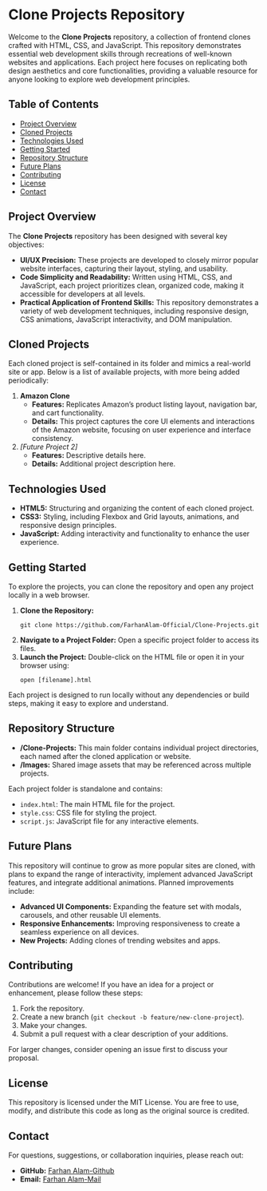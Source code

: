<h1>Clone Projects Repository</h1>

<p>Welcome to the <strong>Clone Projects</strong> repository, a collection of frontend clones crafted with HTML, CSS, and JavaScript. This repository demonstrates essential web development skills through recreations of well-known websites and applications. Each project here focuses on replicating both design aesthetics and core functionalities, providing a valuable resource for anyone looking to explore web development principles.</p>

<h2>Table of Contents</h2>
<ul>
    <li><a href="#project-overview">Project Overview</a></li>
    <li><a href="#cloned-projects">Cloned Projects</a></li>
    <li><a href="#technologies-used">Technologies Used</a></li>
    <li><a href="#getting-started">Getting Started</a></li>
    <li><a href="#repository-structure">Repository Structure</a></li>
    <li><a href="#future-plans">Future Plans</a></li>
    <li><a href="#contributing">Contributing</a></li>
    <li><a href="#license">License</a></li>
    <li><a href="#contact">Contact</a></li>
</ul>

<h2 id="project-overview">Project Overview</h2>
<p>The <strong>Clone Projects</strong> repository has been designed with several key objectives:</p>
<ul>
    <li><strong>UI/UX Precision:</strong> These projects are developed to closely mirror popular website interfaces, capturing their layout, styling, and usability.</li>
    <li><strong>Code Simplicity and Readability:</strong> Written using HTML, CSS, and JavaScript, each project prioritizes clean, organized code, making it accessible for developers at all levels.</li>
    <li><strong>Practical Application of Frontend Skills:</strong> This repository demonstrates a variety of web development techniques, including responsive design, CSS animations, JavaScript interactivity, and DOM manipulation.</li>
</ul>

<h2 id="cloned-projects">Cloned Projects</h2>
<p>Each cloned project is self-contained in its folder and mimics a real-world site or app. Below is a list of available projects, with more being added periodically:</p>
<ol>
    <li><strong>Amazon Clone</strong>
        <ul>
            <li><strong>Features:</strong> Replicates Amazon’s product listing layout, navigation bar, and cart functionality.</li>
            <li><strong>Details:</strong> This project captures the core UI elements and interactions of the Amazon website, focusing on user experience and interface consistency.</li>
        </ul>
    </li>
    <li><em>[Future Project 2]</em>
        <ul>
            <li><strong>Features:</strong> Descriptive details here.</li>
            <li><strong>Details:</strong> Additional project description here.</li>
        </ul>
    </li>
</ol>

<h2 id="technologies-used">Technologies Used</h2>
<ul>
    <li><strong>HTML5:</strong> Structuring and organizing the content of each cloned project.</li>
    <li><strong>CSS3:</strong> Styling, including Flexbox and Grid layouts, animations, and responsive design principles.</li>
    <li><strong>JavaScript:</strong> Adding interactivity and functionality to enhance the user experience.</li>
</ul>

<h2 id="getting-started">Getting Started</h2>
<p>To explore the projects, you can clone the repository and open any project locally in a web browser.</p>
<ol>
    <li><strong>Clone the Repository:</strong>
        <pre><code>git clone https://github.com/FarhanAlam-Official/Clone-Projects.git</code></pre>
    </li>
    <li><strong>Navigate to a Project Folder:</strong> Open a specific project folder to access its files.</li>
    <li><strong>Launch the Project:</strong> Double-click on the HTML file or open it in your browser using:
        <pre><code>open [filename].html</code></pre>
    </li>
</ol>
<p>Each project is designed to run locally without any dependencies or build steps, making it easy to explore and understand.</p>

<h2 id="repository-structure">Repository Structure</h2>
<ul>
    <li><strong>/Clone-Projects:</strong> This main folder contains individual project directories, each named after the cloned application or website.</li>
    <li><strong>/Images:</strong> Shared image assets that may be referenced across multiple projects.</li>
</ul>
<p>Each project folder is standalone and contains:</p>
<ul>
    <li><code>index.html</code>: The main HTML file for the project.</li>
    <li><code>style.css</code>: CSS file for styling the project.</li>
    <li><code>script.js</code>: JavaScript file for any interactive elements.</li>
</ul>

<h2 id="future-plans">Future Plans</h2>
<p>This repository will continue to grow as more popular sites are cloned, with plans to expand the range of interactivity, implement advanced JavaScript features, and integrate additional animations. Planned improvements include:</p>
<ul>
    <li><strong>Advanced UI Components:</strong> Expanding the feature set with modals, carousels, and other reusable UI elements.</li>
    <li><strong>Responsive Enhancements:</strong> Improving responsiveness to create a seamless experience on all devices.</li>
    <li><strong>New Projects:</strong> Adding clones of trending websites and apps.</li>
</ul>

<h2 id="contributing">Contributing</h2>
<p>Contributions are welcome! If you have an idea for a project or enhancement, please follow these steps:</p>
<ol>
    <li>Fork the repository.</li>
    <li>Create a new branch (<code>git checkout -b feature/new-clone-project</code>).</li>
    <li>Make your changes.</li>
    <li>Submit a pull request with a clear description of your additions.</li>
</ol>
<p>For larger changes, consider opening an issue first to discuss your proposal.</p>

<h2 id="license">License</h2>
<p>This repository is licensed under the MIT License. You are free to use, modify, and distribute this code as long as the original source is credited.</p>

<h2 id="contact">Contact</h2>
<p>For questions, suggestions, or collaboration inquiries, please reach out:</p>
<ul>
    <li><strong>GitHub:</strong> <a href="https://github.com/FarhanAlam-Official">Farhan Alam-Github</a></li>
    <li><strong>Email:</strong> <a href="mailto:thefarhanalam01@gmail.com"> Farhan Alam-Mail</a></li>
</ul>
